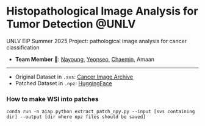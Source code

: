 # Histopathological Image Analysis for Tumor Detection @UNLV
UNLV EIP Summer 2025 Project: pathological image analysis for cancer classification

* **Team Member** 🙌: [Nayoung](https://github.com/nayoungku1), [Yeonseo](https://github.com/yeonseo1129), [Chaemin](https://github.com/twemmi), Amaan
---
* Original Dataset in `.svs`: [Cancer Image Archive](https://pathdb.cancerimagingarchive.net/eaglescope/dist/?configurl=%2Fsystem%2Ffiles%2Fcollectionmetadata%2F202208%2Fbiobank_metadata_page_first50_4.json&filterState=%5B%7B%22id%22%3A%22TCIA_Collection%22%2C%22title%22%3A%22Collection%22%2C%22field%22%3A%22TCIA_Collection%22%2C%22operation%22%3A%22eq%22%2C%22values%22%3A%22CMB-LCA%22%7D%5D)
* Patched Dataset in `.npz`: [HuggingFace](https://huggingface.co/datasets/nayoungku1/npz-histopathology-dataset)

### How to make WSI into patches
```conda run -n aiap python extract_patch_npy.py --input [svs containing dir] --output [dir where npz files should be saved]```


